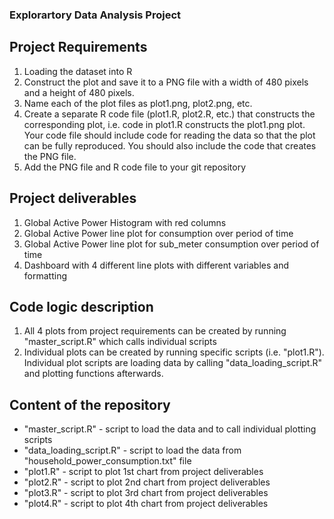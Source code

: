### Explorartory Data Analysis Project

## Project Requirements
1. Loading the dataset into R
2. Construct the plot and save it to a PNG file with a width of 480 pixels and a height of 480 pixels.
3. Name each of the plot files as plot1.png, plot2.png, etc.
4. Create a separate R code file (plot1.R, plot2.R, etc.) that constructs the corresponding plot, i.e. code in plot1.R constructs the plot1.png plot. Your code file should include code for reading the data so that the plot can be fully reproduced. You should also include the code that creates the PNG file.
5. Add the PNG file and R code file to your git repository

## Project deliverables
1. Global Active Power Histogram with red columns
2. Global Active Power line plot for consumption over period of time
3. Global Active Power line plot for sub_meter consumption over period of time
4. Dashboard with 4 different line plots with different variables and formatting

## Code logic description
1. All 4 plots from project requirements can be created by running "master_script.R" which calls individual scripts
2. Individual plots can be created by running specific scripts (i.e. "plot1.R"). Individual plot scripts are loading data by calling "data_loading_script.R" and plotting functions afterwards.


## Content of the repository
- "master_script.R" - script to load the data and to call individual plotting scripts
- "data_loading_script.R" - script to load the data from "household_power_consumption.txt" file
- "plot1.R" - script to plot 1st chart from project deliverables
- "plot2.R" - script to plot 2nd chart from project deliverables
- "plot3.R" - script to plot 3rd chart from project deliverables
- "plot4.R" - script to plot 4th chart from project deliverables